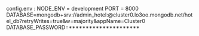 config.env :
NODE_ENV = development
PORT = 8000
DATABASE=mongodb+srv://admin_hotel:<PASSWORD>@cluster0.lo3oo.mongodb.net/hotel_db?retryWrites=true&w=majority&appName=Cluster0
DATABASE_PASSWORD=*********************
